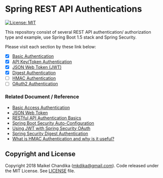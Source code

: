 # Spring REST API Authentications

[![License: MIT](https://img.shields.io/badge/License-MIT-blue.svg)](/LICENSE)

This repository consist of several REST API authentication/ authorization type and example, use Spring Boot 1.5 stack and Spring Security.

Please visit each section by these link below:

- [x] [Basic Authentication](/basic-auth/)
- [x] [API Key/Token Authentication](/apikey-auth/)
- [x] [JSON Web Token (JWT)](/jwt-auth/)
- [x] [Digest Authentication](/digest-auth/)
- [ ] [HMAC Authentication](/hmac-auth/)
- [ ] [OAuth2 Authentication](/oauth2-auth/)

### Related Document / Reference

- [Basic Access Authentication](https://en.wikipedia.org/wiki/Basic_access_authentication)
- [JSON Web Token](https://en.wikipedia.org/wiki/JSON_Web_Token)
- [RESTful API Authentication Basics](https://blog.restcase.com/restful-api-authentication-basics/)
- [Spring Boot Security Auto-Configuration](https://www.baeldung.com/spring-boot-security-autoconfiguration)
- [Using JWT with Spring Security OAuth](https://www.baeldung.com/spring-security-oauth-jwt)
- [Spring Security Digest Authentication](https://www.baeldung.com/spring-security-digest-authentication)
- [What is HMAC Authentication and why is it useful?](https://www.wolfe.id.au/2012/10/20/what-is-hmac-authentication-and-why-is-it-useful/)

## Copyright and License

Copyright 2018 Maikel Chandika (mkdika@gmail.com). Code released under the MIT License. See [LICENSE](/LICENSE) file.